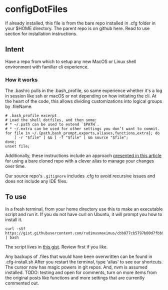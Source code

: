 # configDotFiles  
If already installed, this file is from the bare repo installed in .cfg folder in your $HOME directory. The parent repo is on github here.
Read to use section for installation instructions.

## Intent
Have a repo from which to setup any new MacOS or Linux shell environment with familiar cli experience.

### How it works  
The .bashrc pulls in the .bash_profile, so same experience whether it's a log in session like ssh or macOS or not depending on how initiating the cli.
At the heart of the code, this allows dividing customizations into logical groups by .fileName.  

```shell script
# .bash_profile excerpt
# Load the shell dotfiles, and then some:
# * ~/.path can be used to extend `$PATH`.
# * ~/.extra can be used for other settings you don’t want to commit.
for file in ~/.{path,bash_prompt,exports,aliases,functions,extra}; do
	[ -r "$file" ] && [ -f "$file" ] && source "$file";
done;
unset file;
``` 
Additionally, these instructions include an approach [presented in this article](https://www.atlassian.com/git/tutorials/dotfiles) for using a bare cloned repo with a clever alias to manage your changes over time.

Our source repo's `.gitignore` includes .cfg to avoid recursive issues and does not include any IDE files.

## To use  

In a fresh terminal, from your home directory use this to make an executable script and run it. If you do not have curl on Ubuntu, it will prompt you how to install it.

```shell script will execute and delete itself
curl -sSf https://gist.githubusercontent.com/rudimusmaximus/cbb877cb5797b00d7fbb9ddc88e7f8b9/raw | bash
```
The script lives in [this gist](https://gist.github.com/rudimusmaximus/cbb877cb5797b00d7fbb9ddc88e7f8b9). Review first if you like.

Any backups of .files that would have been overwritten can be found in .cfg-install.sh
After you restart the terminal, type 'alias' to see our shortcuts. The cursor now has magic powers in git repos. And, nvm is assumed installed. 
TODO: testing and open for comments, turn on more items from the original posts like functions and more settings that are currently commented out.

